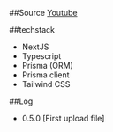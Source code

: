 ##Source
[Youtube](https://youtu.be/TkbvrCLmnSo?si=38I8ytOvIdNThmCk)

##techstack

- NextJS
- Typescript
- Prisma (ORM)
- Prisma client
- Tailwind CSS

##Log

- 0.5.0 [First upload file]
